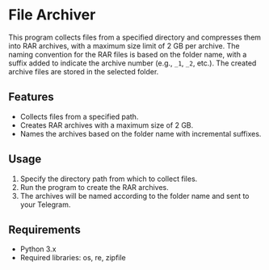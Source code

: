 # File Archiver

This program collects files from a specified directory and compresses them into RAR archives, with a maximum size limit of 2 GB per archive. The naming convention for the RAR files is based on the folder name, with a suffix added to indicate the archive number (e.g., `_1`, `_2`, etc.). The created archive files are stored in the selected folder.

## Features

- Collects files from a specified path.
- Creates RAR archives with a maximum size of 2 GB.
- Names the archives based on the folder name with incremental suffixes.

## Usage

1. Specify the directory path from which to collect files.
2. Run the program to create the RAR archives.
3. The archives will be named according to the folder name and sent to your Telegram.

## Requirements

- Python 3.x
- Required libraries: os, re, zipfile

